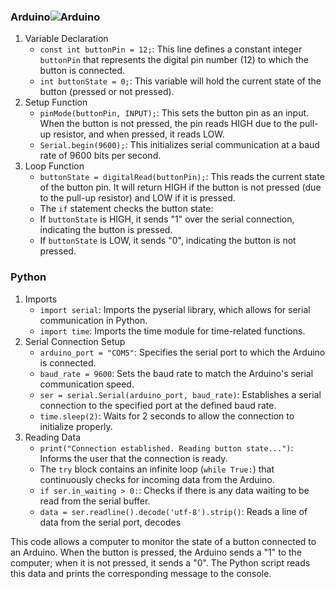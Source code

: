 
### Arduino![Arduino](https://github.com/user-attachments/assets/65675a9e-c4a8-48c2-a0ac-588f1d3bfe4d)

1. Variable Declaration
   - `const int buttonPin = 12;`: This line defines a constant integer `buttonPin` that represents the digital pin number (12) to which the button is connected.
   - `int buttonState = 0;`: This variable will hold the current state of the button (pressed or not pressed).
2. Setup Function
   -  `pinMode(buttonPin, INPUT);`: This sets the button pin as an input. When the button is not pressed, the pin reads HIGH due to the pull-up resistor, and when pressed, it reads LOW.
   -  `Serial.begin(9600);`: This initializes serial communication at a baud rate of 9600 bits per second.
3. Loop Function
   -  `buttonState = digitalRead(buttonPin);`: This reads the current state of the button pin. It will return HIGH if the button is not pressed (due to the pull-up resistor) and LOW if it is pressed.
   -  The `if` statement checks the button state:
     -  If `buttonState` is HIGH, it sends "1" over the serial connection, indicating the button is pressed.
     -  If `buttonState` is LOW, it sends "0", indicating the button is not pressed.

### Python
1. Imports
   - `import serial`: Imports the pyserial library, which allows for serial communication in Python.
   - `import time`: Imports the time module for time-related functions.
2. Serial Connection Setup
   - `arduino_port = "COM5"`: Specifies the serial port to which the Arduino is connected.
   - `baud_rate = 9600`: Sets the baud rate to match the Arduino's serial communication speed.
   - `ser = serial.Serial(arduino_port, baud_rate)`: Establishes a serial connection to the specified port at the defined baud rate.
   - `time.sleep(2)`: Waits for 2 seconds to allow the connection to initialize properly.
3. Reading Data
   - `print("Connection established. Reading button state...")`: Informs the user that the connection is ready.
   - The `try` block contains an infinite loop (`while True:`) that continuously checks for incoming data from the Arduino.
   - `if ser.in_waiting > 0:`: Checks if there is any data waiting to be read from the serial buffer.
   - `data = ser.readline().decode('utf-8').strip()`: Reads a line of data from the serial port, decodes

This code allows a computer to monitor the state of a button connected to an Arduino. When the button is pressed, the Arduino sends a "1" to the computer; when it is not pressed, it sends a "0". The Python script reads this data and prints the corresponding message to the console.
